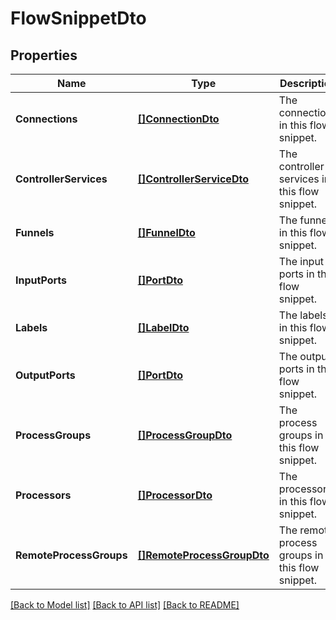 # FlowSnippetDto

## Properties
Name | Type | Description | Notes
------------ | ------------- | ------------- | -------------
**Connections** | [**[]ConnectionDto**](ConnectionDTO.md) | The connections in this flow snippet. | [optional] [default to null]
**ControllerServices** | [**[]ControllerServiceDto**](ControllerServiceDTO.md) | The controller services in this flow snippet. | [optional] [default to null]
**Funnels** | [**[]FunnelDto**](FunnelDTO.md) | The funnels in this flow snippet. | [optional] [default to null]
**InputPorts** | [**[]PortDto**](PortDTO.md) | The input ports in this flow snippet. | [optional] [default to null]
**Labels** | [**[]LabelDto**](LabelDTO.md) | The labels in this flow snippet. | [optional] [default to null]
**OutputPorts** | [**[]PortDto**](PortDTO.md) | The output ports in this flow snippet. | [optional] [default to null]
**ProcessGroups** | [**[]ProcessGroupDto**](ProcessGroupDTO.md) | The process groups in this flow snippet. | [optional] [default to null]
**Processors** | [**[]ProcessorDto**](ProcessorDTO.md) | The processors in this flow snippet. | [optional] [default to null]
**RemoteProcessGroups** | [**[]RemoteProcessGroupDto**](RemoteProcessGroupDTO.md) | The remote process groups in this flow snippet. | [optional] [default to null]

[[Back to Model list]](../README.md#documentation-for-models) [[Back to API list]](../README.md#documentation-for-api-endpoints) [[Back to README]](../README.md)

